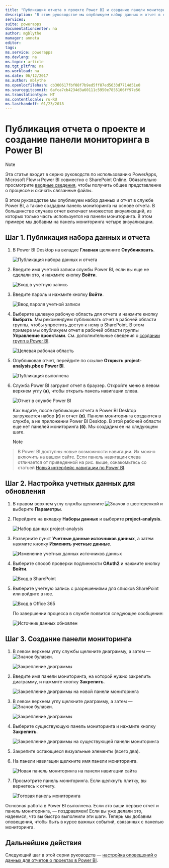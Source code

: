```yaml
---
title: "Публикация отчета о проекте Power BI и создание панели мониторинга | Документация Майкрософт"
description: "В этом руководстве мы опубликуем набор данных и отчет в службе Power BI, а также создадим панель мониторинга на основе отчета."
services: 
suite: powerapps
documentationcenter: na
author: mgblythe
manager: anneta
editor: 
tags: 
ms.service: powerapps
ms.devlang: na
ms.topic: article
ms.tgt_pltfrm: na
ms.workload: na
ms.date: 06/12/2017
ms.author: mblythe
ms.openlocfilehash: cb300617fbf08f7b9ed5ff87ed5633d7714d51e0
ms.sourcegitcommit: 6afca7cb4234d3a60111c5950e7855106ff97e56
ms.translationtype: HT
ms.contentlocale: ru-RU
ms.lasthandoff: 01/23/2018
---
```

# <a name="publish-the-power-bi-project-report-and-create-a-dashboard"></a>Публикация отчета о проекте и создание панели мониторинга в Power BI
> [!NOTE]
> Эта статья входит в серию руководств по использованию PowerApps, Microsoft Flow и Power BI совместно с SharePoint Online. Обязательно просмотрите [вводные сведения](sharepoint-scenario-intro.md), чтобы получить общее представление о процессе и скачать связанные файлы.

В этом руководстве мы опубликуем набор данных и отчет в службе Power BI, а также создадим панель мониторинга на основе отчета. В большинстве случаев отчет включает множество визуализаций, из которых только часть используется на панели мониторинга. В этом примере мы добавим на панель мониторинга четыре визуализации.

## <a name="step-1-publish-the-dataset-and-report"></a>Шаг 1. Публикация набора данных и отчета
1. В Power BI Desktop на вкладке **Главная** щелкните **Опубликовать**.
   
    ![Публикация набора данных и отчета](./media/sharepoint-scenario-publish-report/06-01-01-publish.png)
2. Введите имя учетной записи службы Power BI, если вы еще не сделали это, и нажмите кнопку **Войти**.
   
    ![Вход в учетную запись](./media/sharepoint-scenario-publish-report/06-01-02-account.png)
3. Введите пароль и нажмите кнопку **Войти**.
   
    ![Ввод пароля учетной записи](./media/sharepoint-scenario-publish-report/06-01-03-password.png)
4. Выберите целевую рабочую область для отчета и нажмите кнопку **Выбрать**. Мы рекомендуем публиковать отчет в рабочей области группы, чтобы упростить доступ к нему в SharePoint. В этом примере мы опубликуем отчет в рабочей области группы **Управление проектами**. См. дополнительные сведения о [создании групп в Power BI](https://powerbi.microsoft.com/documentation/powerbi-service-create-a-group-in-power-bi).
   
    ![Целевая рабочая область](./media/sharepoint-scenario-publish-report/06-01-04-workspace.png)
5. Опубликовав отчет, перейдите по ссылке **Открыть project-analysis.pbx в Power BI**.
   
    ![Публикация выполнена](./media/sharepoint-scenario-publish-report/06-01-05-open-report.png)
6. Служба Power BI загрузит отчет в браузер. Откройте меню в левом верхнем углу **(а)**, чтобы открыть панель навигации слева.
   
    ![Отчет в службе Power BI](./media/sharepoint-scenario-publish-report/06-01-06-service-report.png)
   
    Как видите, после публикации отчета в Power BI Desktop загружается набор **(г)** и отчет **(в)**. Панели мониторинга создаются в службе, а не приложении Power BI Desktop. В этой рабочей области еще нет панелей мониторинга **(б)**. Мы создадим ее на следующем шаге.
   
    > [!NOTE]
> В Power BI доступны новые возможности навигации. Их можно включить на вашем сайте. Если панель навигации слева отличается от приведенной на рис. выше, ознакомьтесь со статьей [Новый интерфейс навигации по Power BI](https://powerbi.microsoft.com/documentation/powerbi-service-the-new-power-bi-experience).

## <a name="step-2-configure-credentials-for-refresh"></a>Шаг 2. Настройка учетных данных для обновления
1. В правом верхнем углу службы щелкните ![Значок с шестеренкой](./media/sharepoint-scenario-publish-report/icon-gear.png) и выберите **Параметры**.
2. Перейдите на вкладку **Наборы данных** и выберите **project-analysis**.
   
    ![Набор данных project-analysis](./media/sharepoint-scenario-publish-report/06-01-07-dataset.png)
3. Разверните пункт **Учетные данные источников данных**, а затем нажмите кнопку **Изменить учетные данные**.
   
    ![Изменение учетных данных источников данных](./media/sharepoint-scenario-publish-report/06-01-08-credentials.png)
4. Выберите способ проверки подлинности **OAuth2** и нажмите кнопку **Войти**.
   
    ![Вход в SharePoint](./media/sharepoint-scenario-publish-report/06-01-09-sign-in.png)
5. Выберите учетную запись с разрешениями для списков SharePoint или войдите в нее.
   
    ![Вход в Office 365](./media/sharepoint-scenario-publish-report/06-01-10-account.png)
   
    По завершении процесса в службе появится следующее сообщение:
   
    ![Источник данных обновлен](./media/sharepoint-scenario-publish-report/06-01-11-updated.png)

## <a name="step-3-create-a-dashboard"></a>Шаг 3. Создание панели мониторинга
1. В левом верхнем углу службы щелкните диаграмму, а затем — ![Значок булавки](./media/sharepoint-scenario-publish-report/icon-pin.png).
   
    ![Закрепление диаграммы](./media/sharepoint-scenario-publish-report/06-01-12-pin-projected.png)
2. Введите имя панели мониторинга, на которой нужно закрепить диаграмму, и нажмите кнопку **Закрепить**.
   
    ![Закрепление диаграммы на новой панели мониторинга](./media/sharepoint-scenario-publish-report/06-01-13-pin-new.png)
3. В левом верхнем углу щелкните диаграмму, а затем — ![Значок булавки](./media/sharepoint-scenario-publish-report/icon-pin.png).
   
    ![Закрепление диаграммы](./media/sharepoint-scenario-publish-report/06-01-14-pin-variance.png)
4. Выберите существующую панель мониторинга и нажмите кнопку **Закрепить**.
   
    ![Закрепление диаграммы на существующей панели мониторинга](./media/sharepoint-scenario-publish-report/06-01-15-pin-existing.png)

5. Закрепите остающиеся визуальные элементы (всего два).

6. На панели навигации щелкните имя панели мониторинга.
   
    ![Новая панель мониторинга на панели навигации сайта](./media/sharepoint-scenario-publish-report/06-01-16-dashboard-menu.png)

7. Просмотрите панель мониторинга. Если щелкнуть плитку, вы вернетесь к отчету.
   
    ![Готовая панель мониторинга](./media/sharepoint-scenario-publish-report/06-01-17-dashboard-completed.png)

Основная работа в Power BI выполнена. Если это ваши первые отчет и панель мониторинга, — поздравляем! Если вы уже делали это, надеемся, что вы быстро выполнили эти шаги. Теперь мы добавим оповещения, чтобы быть в курсе важных событий, связанных с панелью мониторинга.

## <a name="next-steps"></a>Дальнейшие действия
Следующий шаг в этой серии руководств — [настройка оповещений о данных для отчетов о проектах в Power BI](sharepoint-scenario-alerts-flow.md).

